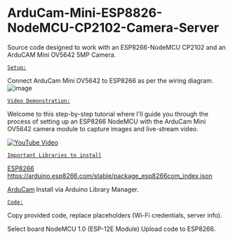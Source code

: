 # ArduCam-Mini-ESP8826-NodeMCU-CP2102-Camera-Server
Source code designed to work with an ESP8266-NodeMCU CP2102 and an ArduCAM Mini OV5642 5MP Camera.

<ins>`Setup:`</ins>

Connect ArduCam Mini OV5642 to ESP8266 as per the wiring diagram.
![image](https://github.com/ReX027/ArduCam-Mini-ESP8826-NodeMCU-CP2102-Camera-Server/assets/90253821/94ffb02d-46ee-43be-a0b2-40407d2ee348)

<ins>`Video Demonstration:`</ins> 

Welcome to this step-by-step tutorial where I'll guide you through the process of setting up an ESP8266 NodeMCU with the ArduCam Mini OV5642 camera module to capture images and live-stream video.

[![YouTube Video](https://img.youtube.com/vi/O3iWLkQ1Gm8/mqdefault.jpg)](https://www.youtube.com/watch?v=O3iWLkQ1Gm8)

<ins>`Important Libraries to install`</ins>

<ins>ESP8266</ins> https://arduino.esp8266.com/stable/package_esp8266com_index.json

<ins>ArduCam</ins> Install via Arduino Library Manager.

<ins>`Code:`</ins>

Copy provided code, replace placeholders (Wi-Fi credentials, server info).

Select board NodeMCU 1.0 (ESP-12E Module)
Upload code to ESP8266.


